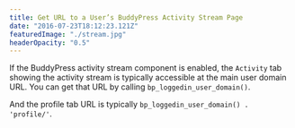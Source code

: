 ```yaml
---
title: Get URL to a User’s BuddyPress Activity Stream Page
date: "2016-07-23T18:12:23.121Z"
featuredImage: "./stream.jpg"
headerOpacity: "0.5"
---
```


If the BuddyPress activity stream component is enabled, the `Activity` tab showing the activity stream is typically accessible at the main user domain URL. You can get that URL by calling `bp_loggedin_user_domain()`.

And the profile tab URL is typically `bp_loggedin_user_domain() . 'profile/'`.
